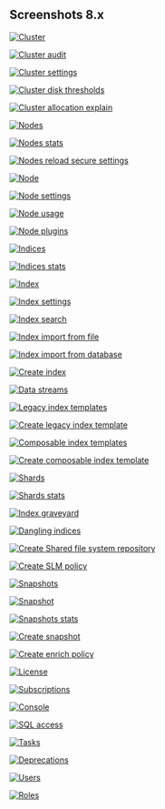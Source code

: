 ## Screenshots 8.x

[![Cluster](https://raw.githubusercontent.com/stephanediondev/elasticsearch-admin/main/screenshots/8/resized/resized-cluster.png)](https://raw.githubusercontent.com/stephanediondev/elasticsearch-admin/main/screenshots/8/original/original-cluster.png)

[![Cluster audit](https://raw.githubusercontent.com/stephanediondev/elasticsearch-admin/main/screenshots/8/resized/resized-cluster-audit.png)](https://raw.githubusercontent.com/stephanediondev/elasticsearch-admin/main/screenshots/8/original/original-cluster-audit.png)

[![Cluster settings](https://raw.githubusercontent.com/stephanediondev/elasticsearch-admin/main/screenshots/8/resized/resized-cluster-settings.png)](https://raw.githubusercontent.com/stephanediondev/elasticsearch-admin/main/screenshots/8/original/original-cluster-settings.png)

[![Cluster disk thresholds](https://raw.githubusercontent.com/stephanediondev/elasticsearch-admin/main/screenshots/8/resized/resized-disk-thresholds.png)](https://raw.githubusercontent.com/stephanediondev/elasticsearch-admin/main/screenshots/8/original/original-disk-thresholds.png)

[![Cluster allocation explain](https://raw.githubusercontent.com/stephanediondev/elasticsearch-admin/main/screenshots/8/resized/resized-cluster-allocation-explain.png)](https://raw.githubusercontent.com/stephanediondev/elasticsearch-admin/main/screenshots/8/original/original-cluster-allocation-explain.png)

[![Nodes](https://raw.githubusercontent.com/stephanediondev/elasticsearch-admin/main/screenshots/8/resized/resized-nodes.png)](https://raw.githubusercontent.com/stephanediondev/elasticsearch-admin/main/screenshots/8/original/original-nodes.png)

[![Nodes stats](https://raw.githubusercontent.com/stephanediondev/elasticsearch-admin/main/screenshots/8/resized/resized-nodes-stats.png)](https://raw.githubusercontent.com/stephanediondev/elasticsearch-admin/main/screenshots/8/original/original-nodes-stats.png)

[![Nodes reload secure settings](https://raw.githubusercontent.com/stephanediondev/elasticsearch-admin/main/screenshots/8/resized/resized-nodes-reload-secure-settings.png)](https://raw.githubusercontent.com/stephanediondev/elasticsearch-admin/main/screenshots/8/original/original-nodes-reload-secure-settings.png)

[![Node](https://raw.githubusercontent.com/stephanediondev/elasticsearch-admin/main/screenshots/8/resized/resized-node.png)](https://raw.githubusercontent.com/stephanediondev/elasticsearch-admin/main/screenshots/8/original/original-node.png)

[![Node settings](https://raw.githubusercontent.com/stephanediondev/elasticsearch-admin/main/screenshots/8/resized/resized-node-settings.png)](https://raw.githubusercontent.com/stephanediondev/elasticsearch-admin/main/screenshots/8/original/original-node-settings.png)

[![Node usage](https://raw.githubusercontent.com/stephanediondev/elasticsearch-admin/main/screenshots/8/resized/resized-node-usage.png)](https://raw.githubusercontent.com/stephanediondev/elasticsearch-admin/main/screenshots/8/original/original-node-usage.png)

[![Node plugins](https://raw.githubusercontent.com/stephanediondev/elasticsearch-admin/main/screenshots/8/resized/resized-node-plugins.png)](https://raw.githubusercontent.com/stephanediondev/elasticsearch-admin/main/screenshots/8/original/original-node-plugins.png)

[![Indices](https://raw.githubusercontent.com/stephanediondev/elasticsearch-admin/main/screenshots/8/resized/resized-indices.png)](https://raw.githubusercontent.com/stephanediondev/elasticsearch-admin/main/screenshots/8/original/original-indices.png)

[![Indices stats](https://raw.githubusercontent.com/stephanediondev/elasticsearch-admin/main/screenshots/8/resized/resized-indices-stats.png)](https://raw.githubusercontent.com/stephanediondev/elasticsearch-admin/main/screenshots/8/original/original-indices-stats.png)

[![Index](https://raw.githubusercontent.com/stephanediondev/elasticsearch-admin/main/screenshots/8/resized/resized-index.png)](https://raw.githubusercontent.com/stephanediondev/elasticsearch-admin/main/screenshots/8/original/original-index.png)

[![Index settings](https://raw.githubusercontent.com/stephanediondev/elasticsearch-admin/main/screenshots/8/resized/resized-index-settings.png)](https://raw.githubusercontent.com/stephanediondev/elasticsearch-admin/main/screenshots/8/original/original-index-settings.png)

[![Index search](https://raw.githubusercontent.com/stephanediondev/elasticsearch-admin/main/screenshots/8/resized/resized-index-search.png)](https://raw.githubusercontent.com/stephanediondev/elasticsearch-admin/main/screenshots/8/original/original-index-search.png)

[![Index import from file](https://raw.githubusercontent.com/stephanediondev/elasticsearch-admin/main/screenshots/8/resized/resized-index-file-import.png)](https://raw.githubusercontent.com/stephanediondev/elasticsearch-admin/main/screenshots/8/original/original-index-file-import.png)

[![Index import from database](https://raw.githubusercontent.com/stephanediondev/elasticsearch-admin/main/screenshots/8/resized/resized-index-database-import.png)](https://raw.githubusercontent.com/stephanediondev/elasticsearch-admin/main/screenshots/8/original/original-index-database-import.png)

[![Create index](https://raw.githubusercontent.com/stephanediondev/elasticsearch-admin/main/screenshots/8/resized/resized-index-create.png)](https://raw.githubusercontent.com/stephanediondev/elasticsearch-admin/main/screenshots/8/original/original-index-create.png)

[![Data streams](https://raw.githubusercontent.com/stephanediondev/elasticsearch-admin/main/screenshots/8/resized/resized-data-streams.png)](https://raw.githubusercontent.com/stephanediondev/elasticsearch-admin/main/screenshots/8/original/original-data-streams.png)

[![Legacy index templates](https://raw.githubusercontent.com/stephanediondev/elasticsearch-admin/main/screenshots/8/resized/resized-index-templates-legacy.png)](https://raw.githubusercontent.com/stephanediondev/elasticsearch-admin/main/screenshots/8/original/original-index-templates-legacy.png)

[![Create legacy index template](https://raw.githubusercontent.com/stephanediondev/elasticsearch-admin/main/screenshots/8/resized/resized-index-template-create-legacy.png)](https://raw.githubusercontent.com/stephanediondev/elasticsearch-admin/main/screenshots/8/original/original-index-template-create-legacy.png)

[![Composable index templates](https://raw.githubusercontent.com/stephanediondev/elasticsearch-admin/main/screenshots/8/resized/resized-index-templates.png)](https://raw.githubusercontent.com/stephanediondev/elasticsearch-admin/main/screenshots/8/original/original-index-templates.png)

[![Create composable index template](https://raw.githubusercontent.com/stephanediondev/elasticsearch-admin/main/screenshots/8/resized/resized-index-template-create.png)](https://raw.githubusercontent.com/stephanediondev/elasticsearch-admin/main/screenshots/8/original/original-index-template-create.png)

[![Shards](https://raw.githubusercontent.com/stephanediondev/elasticsearch-admin/main/screenshots/8/resized/resized-shards.png)](https://raw.githubusercontent.com/stephanediondev/elasticsearch-admin/main/screenshots/8/original/original-shards.png)

[![Shards stats](https://raw.githubusercontent.com/stephanediondev/elasticsearch-admin/main/screenshots/8/resized/resized-shards-stats.png)](https://raw.githubusercontent.com/stephanediondev/elasticsearch-admin/main/screenshots/8/original/original-shards-stats.png)

[![Index graveyard](https://raw.githubusercontent.com/stephanediondev/elasticsearch-admin/main/screenshots/8/resized/resized-index-graveyard.png)](https://raw.githubusercontent.com/stephanediondev/elasticsearch-admin/main/screenshots/8/original/original-index-graveyard.png)

[![Dangling indices](https://raw.githubusercontent.com/stephanediondev/elasticsearch-admin/main/screenshots/8/resized/resized-dangling-indices.png)](https://raw.githubusercontent.com/stephanediondev/elasticsearch-admin/main/screenshots/8/original/original-dangling-indices.png)

[![Create Shared file system repository](https://raw.githubusercontent.com/stephanediondev/elasticsearch-admin/main/screenshots/8/resized/resized-repository-create-fs.png)](https://raw.githubusercontent.com/stephanediondev/elasticsearch-admin/main/screenshots/8/original/original-repository-create-fs.png)

[![Create SLM policy](https://raw.githubusercontent.com/stephanediondev/elasticsearch-admin/main/screenshots/8/resized/resized-slm-policy-create.png)](https://raw.githubusercontent.com/stephanediondev/elasticsearch-admin/main/screenshots/8/original/original-slm-policy-create.png)

[![Snapshots](https://raw.githubusercontent.com/stephanediondev/elasticsearch-admin/main/screenshots/8/resized/resized-snapshots.png)](https://raw.githubusercontent.com/stephanediondev/elasticsearch-admin/main/screenshots/8/original/original-snapshots.png)

[![Snapshot](https://raw.githubusercontent.com/stephanediondev/elasticsearch-admin/main/screenshots/8/resized/resized-snapshot.png)](https://raw.githubusercontent.com/stephanediondev/elasticsearch-admin/main/screenshots/8/original/original-snapshot.png)

[![Snapshots stats](https://raw.githubusercontent.com/stephanediondev/elasticsearch-admin/main/screenshots/8/resized/resized-snapshots-stats.png)](https://raw.githubusercontent.com/stephanediondev/elasticsearch-admin/main/screenshots/8/original/original-snapshots-stats.png)

[![Create snapshot](https://raw.githubusercontent.com/stephanediondev/elasticsearch-admin/main/screenshots/8/resized/resized-snapshot-create.png)](https://raw.githubusercontent.com/stephanediondev/elasticsearch-admin/main/screenshots/8/original/original-snapshot-create.png)

[![Create enrich policy](https://raw.githubusercontent.com/stephanediondev/elasticsearch-admin/main/screenshots/8/resized/resized-enrich-create.png)](https://raw.githubusercontent.com/stephanediondev/elasticsearch-admin/main/screenshots/8/original/original-enrich-create.png)

[![License](https://raw.githubusercontent.com/stephanediondev/elasticsearch-admin/main/screenshots/8/resized/resized-license.png)](https://raw.githubusercontent.com/stephanediondev/elasticsearch-admin/main/screenshots/8/original/original-license.png)

[![Subscriptions](https://raw.githubusercontent.com/stephanediondev/elasticsearch-admin/main/screenshots/8/resized/resized-subscriptions.png)](https://raw.githubusercontent.com/stephanediondev/elasticsearch-admin/main/screenshots/8/original/original-subscriptions.png)

[![Console](https://raw.githubusercontent.com/stephanediondev/elasticsearch-admin/main/screenshots/8/resized/resized-console.png)](https://raw.githubusercontent.com/stephanediondev/elasticsearch-admin/main/screenshots/8/original/original-console.png)

[![SQL access](https://raw.githubusercontent.com/stephanediondev/elasticsearch-admin/main/screenshots/8/resized/resized-sql.png)](https://raw.githubusercontent.com/stephanediondev/elasticsearch-admin/main/screenshots/8/original/original-sql.png)

[![Tasks](https://raw.githubusercontent.com/stephanediondev/elasticsearch-admin/main/screenshots/8/resized/resized-tasks.png)](https://raw.githubusercontent.com/stephanediondev/elasticsearch-admin/main/screenshots/8/original/original-tasks.png)

[![Deprecations](https://raw.githubusercontent.com/stephanediondev/elasticsearch-admin/main/screenshots/8/resized/resized-deprecations.png)](https://raw.githubusercontent.com/stephanediondev/elasticsearch-admin/main/screenshots/8/original/original-deprecations.png)

[![Users](https://raw.githubusercontent.com/stephanediondev/elasticsearch-admin/main/screenshots/8/resized/resized-elasticsearch-users.png)](https://raw.githubusercontent.com/stephanediondev/elasticsearch-admin/main/screenshots/8/original/original-elasticsearch-users.png)

[![Roles](https://raw.githubusercontent.com/stephanediondev/elasticsearch-admin/main/screenshots/8/resized/resized-elasticsearch-roles.png)](https://raw.githubusercontent.com/stephanediondev/elasticsearch-admin/main/screenshots/8/original/original-elasticsearch-roles.png)

